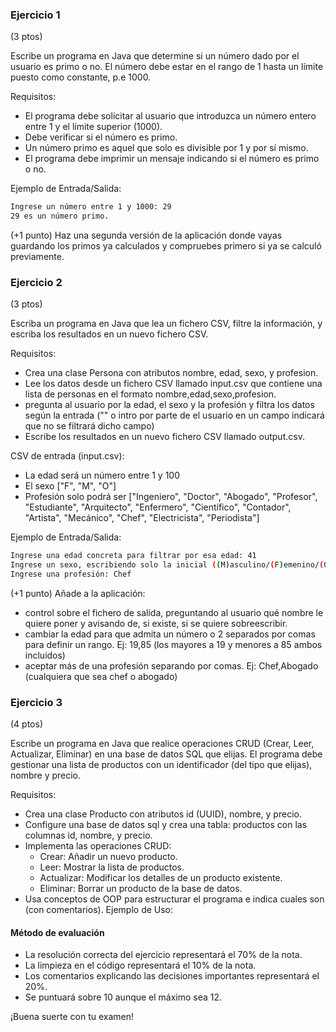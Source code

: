 ### Ejercicio 1 
(3 ptos)

Escribe un programa en Java que determine si un número dado por el usuario es primo o no. El número debe estar en el rango de 1 hasta un límite puesto como constante, p.e 1000.

Requisitos:
 - El programa debe solicitar al usuario que introduzca un número entero entre 1 y el límite superior (1000).
 - Debe verificar si el número es primo.
 - Un número primo es aquel que solo es divisible por 1 y por sí mismo.
 - El programa debe imprimir un mensaje indicando si el número es primo o no.

Ejemplo de Entrada/Salida:

``` sh
Ingrese un número entre 1 y 1000: 29
29 es un número primo.
```

(+1 punto)
Haz una segunda versión de la aplicación donde vayas guardando los primos ya calculados y compruebes primero si ya se calculó previamente.


### Ejercicio 2
(3 ptos)

Escriba un programa en Java que lea un fichero CSV,  filtre la información, y escriba los resultados en un nuevo fichero CSV.

Requisitos:
 - Crea una clase Persona con atributos nombre, edad, sexo, y profesion.
 - Lee los datos desde un fichero CSV llamado input.csv que contiene una lista de personas en el formato nombre,edad,sexo,profesion.
 - pregunta al usuario por la edad, el sexo y la profesión y filtra los datos según la entrada ("" o intro por parte de el usuario en un campo indicará que no se filtrará dicho campo)
 - Escribe los resultados en un nuevo fichero CSV llamado output.csv.

CSV de entrada (input.csv):
 - La edad será un número entre 1 y 100
 - El sexo ["F", "M", "O"]
 - Profesión solo podrá ser ["Ingeniero", "Doctor", "Abogado", "Profesor", "Estudiante", "Arquitecto", "Enfermero", "Científico", "Contador", "Artista", "Mecánico", "Chef", "Electricista",  "Periodista"]

Ejemplo de Entrada/Salida:

``` sh
Ingrese una edad concreta para filtrar por esa edad: 41
Ingrese un sexo, escribiendo solo la inicial ((M)asculino/(F)emenino/(O)tro): F
Ingrese una profesión: Chef
```

(+1 punto)
Añade a la aplicación:
 - control sobre el fichero de salida, preguntando al usuario qué nombre le quiere poner y avisando de, si existe, si se quiere sobreescribir.
 - cambiar la edad para que admita un número o 2 separados por comas para definir un rango. Ej: 19,85 (los mayores a 19 y menores a 85 ambos incluidos)
 - aceptar más de una profesión separando por comas. Ej: Chef,Abogado (cualquiera que sea chef o abogado) 



### Ejercicio 3
(4 ptos)

Escribe un programa en Java que realice operaciones CRUD (Crear, Leer, Actualizar, Eliminar) en una base de datos SQL que elijas. El programa debe gestionar una lista de productos con un identificador (del tipo que elijas), nombre y precio.

Requisitos:
 - Crea una clase Producto con atributos id (UUID), nombre, y precio.
 - Configure una base de datos sql y crea una tabla: productos con las columnas id, nombre, y precio.
 - Implementa las operaciones CRUD:
    - Crear: Añadir un nuevo producto.
    - Leer: Mostrar la lista de productos.
    - Actualizar: Modificar los detalles de un producto existente.
    - Eliminar: Borrar un producto de la base de datos.
 - Usa conceptos de OOP para estructurar el programa e indica cuales son (con comentarios).
Ejemplo de Uso:



#### Método de evaluación
 - La resolución correcta del ejercicio representará el 70% de la nota.
 - La limpieza en el código representará el 10% de la nota.
 - Los comentarios explicando las decisiones importantes representará el 20%.
 - Se puntuará sobre 10 aunque el máximo sea 12.

¡Buena suerte con tu examen! 
